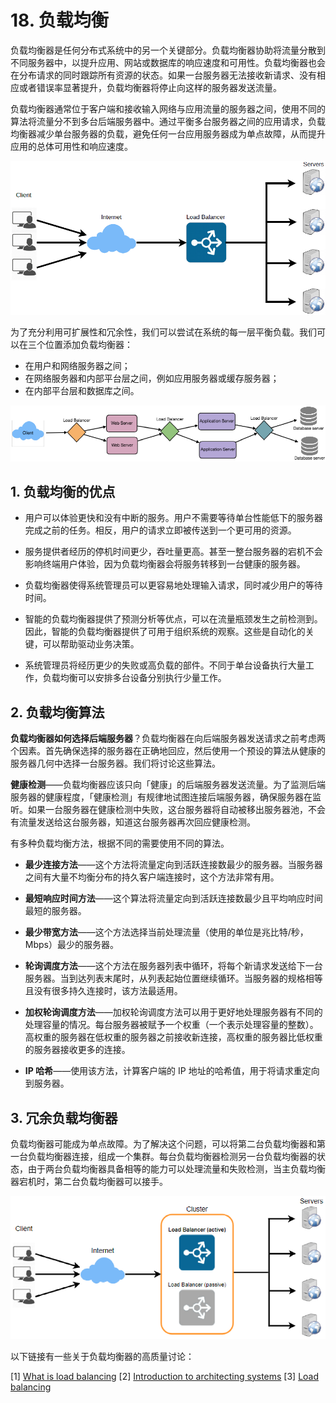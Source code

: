 # 18. 负载均衡

负载均衡器是任何分布式系统中的另一个关键部分。负载均衡器协助将流量分散到不同服务器中，以提升应用、网站或数据库的响应速度和可用性。负载均衡器也会在分布请求的同时跟踪所有资源的状态。如果一台服务器无法接收新请求、没有相应或者错误率显著提升，负载均衡器将停止向这样的服务器发送流量。

负载均衡器通常位于客户端和接收输入网络与应用流量的服务器之间，使用不同的算法将流量分不到多台后端服务器中。通过平衡多台服务器之间的应用请求，负载均衡器减少单台服务器的负载，避免任何一台应用服务器成为单点故障，从而提升应用的总体可用性和响应速度。

![](/img/ch18_1.png)

为了充分利用可扩展性和冗余性，我们可以尝试在系统的每一层平衡负载。我们可以在三个位置添加负载均衡器：

- 在用户和网络服务器之间；
- 在网络服务器和内部平台层之间，例如应用服务器或缓存服务器；
- 在内部平台层和数据库之间。

![](/img/ch18_2.png)

## 1. 负载均衡的优点

- 用户可以体验更快和没有中断的服务。用户不需要等待单台性能低下的服务器完成之前的任务。相反，用户的请求立即被传送到一个更可用的资源。

- 服务提供者经历的停机时间更少，吞吐量更高。甚至一整台服务器的宕机不会影响终端用户体验，因为负载均衡器会将服务转移到一台健康的服务器。

- 负载均衡器使得系统管理员可以更容易地处理输入请求，同时减少用户的等待时间。

- 智能的负载均衡器提供了预测分析等优点，可以在流量瓶颈发生之前检测到。因此，智能的负载均衡器提供了可用于组织系统的观察。这些是自动化的关键，可以帮助驱动业务决策。

- 系统管理员将经历更少的失败或高负载的部件。不同于单台设备执行大量工作，负载均衡可以安排多台设备分别执行少量工作。

## 2. 负载均衡算法

**负载均衡器如何选择后端服务器**？负载均衡器在向后端服务器发送请求之前考虑两个因素。首先确保选择的服务器在正确地回应，然后使用一个预设的算法从健康的服务器几何中选择一台服务器。我们将讨论这些算法。

**健康检测**——负载均衡器应该只向「健康」的后端服务器发送流量。为了监测后端服务器的健康程度，「健康检测」有规律地试图连接后端服务器，确保服务器在监听。如果一台服务器在健康检测中失败，这台服务器将自动被移出服务器池，不会有流量发送给这台服务器，知道这台服务器再次回应健康检测。

有多种负载均衡方法，根据不同的需要使用不同的算法。

- **最少连接方法**——这个方法将流量定向到活跃连接数最少的服务器。当服务器之间有大量不均衡分布的持久客户端连接时，这个方法非常有用。

- **最短响应时间方法**——这个算法将流量定向到活跃连接数最少且平均响应时间最短的服务器。

- **最少带宽方法**——这个方法选择当前处理流量（使用的单位是兆比特/秒，Mbps）最少的服务器。

- **轮询调度方法**——这个方法在服务器列表中循环，将每个新请求发送给下一台服务器。当到达列表末尾时，从列表起始位置继续循环。当服务器的规格相等且没有很多持久连接时，该方法最适用。

- **加权轮询调度方法**——加权轮询调度方法可以用于更好地处理服务器有不同的处理容量的情况。每台服务器被赋予一个权重（一个表示处理容量的整数）。高权重的服务器在低权重的服务器之前接收新连接，高权重的服务器比低权重的服务器接收更多的连接。

- **IP 哈希**——使用该方法，计算客户端的 IP 地址的哈希值，用于将请求重定向到服务器。

## 3. 冗余负载均衡器

负载均衡器可能成为单点故障。为了解决这个问题，可以将第二台负载均衡器和第一台负载均衡器连接，组成一个集群。每台负载均衡器检测另一台负载均衡器的状态，由于两台负载均衡器具备相等的能力可以处理流量和失败检测，当主负载均衡器宕机时，第二台负载均衡器可以接手。

![](/img/ch18_3.png)

以下链接有一些关于负载均衡器的高质量讨论：

[1] [What is load balancing](https://avinetworks.com/what-is-load-balancing/)
[2] [Introduction to architecting systems](https://lethain.com/introduction-to-architecting-systems-for-scale/)
[3] [Load balancing](https://en.wikipedia.org/wiki/Load_balancing_(computing))
